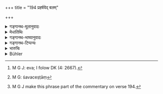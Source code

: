 +++
title = "194 प्रहर्षयेद् बलम्"

+++

<details><summary>गङ्गानथ-मूलानुवादः</summary>

Having arrayed his forces, he shall encourage them and thoroughly test them; even while they are engaging the enemy, he shall mark their behaviour.—(194).
</details>

<details><summary>मेधातिथिः</summary>

**व्यूहं** रचयित्वा स्व**बलं भृशं** दर्शयन् "किम् एषां जीयते, जिता एवामी युष्मत्प्रतापेन" इत्य् एवं **प्रहर्षयेत्** । "जये महान् अर्थलाभः, आश्रितोपाश्रितसुखम्, वधे वापि स्वर्गो भर्तृपिण्डनिर्यातनं च, पराजये त्रितयाभावः" इत्यादि नैमित्तिको ऽपि तदुपदेशः । "तादृशनिमित्तनियमान् मानय सहस्वोर्व्यावशयंभावो यदि प्रधानपुरुषः स्वजनवधो राजा तदप्रतिग्रहव्याजेन स्थितो भीरुत्वात् स्वयं युद्धं न कामयते" इत्यादि । तत्र ये ब्रूयुर् "नैतद् एवम्[^२६८] । स्वार्थ एवायम् अस्माकम् अत्र वधः शस्त्रोपजीविभूतानां संग्रामविशेषधर्मो ऽव्ययीभावः स्वधर्मायासो ऽनर्थहेतू राजा सर्वप्रकारै रक्षणीयः । परिश्रान्तानां चास्माकम् अपरिश्रान्तसुखम् अनुग्रहं करिष्यतीत्य् एवमर्थं स्थितः" इति, तान् विशेषतो गृह्णीयात् । जेतुः प्रसंसितुः परसंव्ययं वा कारयेयुस् तान् उपग्रहैः परिष्वङ्गालङ्कारदानादिना च वशीकुर्यात् । चेष्टां[^२६९] चैवारीणाम् योधयतां विजानीयात् । कथं युद्धे चेष्टन्ते कोशा बलं वा । केचिद् द्विधाहृदयाः केचित् तु पक्षान्त इत्यादिचिन्तानित्यत्वान् मनुष्याणाम् उपकुर्वतो ऽपि स्वार्थवशाद् उपकुर्वन्तीत्य् अत्र दुष्टान् आप्तबलमध्ये विन्यसेद् ॥ ७.१९४ ॥


[^२६९]:
     M G: śavaceṣṭāṃ


[^२६८]:
     M G J: eva; I folow DK (4: 2667).

_यथारिर् दुर्गाश्रितो भवति,_[^२७०] _तद्दुर्गलम्भोपायम् आह ।_


[^२७०]:
     M G J make this phrase part of the commentary on verse 194.
</details>

<details><summary>गङ्गानथ-भाष्यानुवादः</summary>

‘*Having arrayed his forces*,’ and thereby displayed his strength, he shall encourage his men with such words as—‘what is there to win? Our enemies are already as good as defeated by your prowess,’—‘If you win you gain much wealth, and thereby bring happiness to your dependents and others; it you are slain in battle, you gain heaven, and pay off the debt owing to your employer; on the other hand, if you are defeated, you lose all these three advantages;’ and so forth, addressing them such words as may be suitable to the occasion.

He shall also ‘*thoroughly test them*’; he shall get some one to address them such words as—‘Do not submit to the restrictions laid down by the king,—we could bear all these if the king and the commander exposed themselves and their relations also to the same danger as ourselves,—the king under the pretence of keeping the rear-guard, is keeping himself in a safe place; being a coward he does not wish to enter the fray’ and so forth. On hearing all this some of the men would reply as follows:—‘It is not as you say,—this war is our very own,—and for us, who live by the use of weapons, being killed in battle is a highly desirable end,—not fleeing from battle is the highest duty of warriors, and the abandoning of our duty would be a source of sin,—the king also should be guarded by all means in our power;—when we are done, he shall certainly provide rest and other favours for us,—in fact, that is why he is staying with us’;—those who respond thus he shall treat with special consideration. When they gain a victory, they should be enlogised (eulogised?) and presented with robes of honour, and their attachment should be strengthened by means of embraces, decorations and presents.

While they are engaging the enemy, ‘*he shall mart their behaviour*’;
*i.e*., find out how his men are behaving and how his treasury is
faring. Some men are likely to be half-hearted, while others go to it whole-heartedly,—all this has to be carefully watched, on account of human nature being extremely fickle; and even those who help generally do so for some selfish end.

Having tested his men, he shall place the unreliable ones in the midst of reliable ones, so that they may all reach the enemy’s stronghold.—(194)

The author proceeds to lay down the means of getting at the enemy’s stronghold in the next verse.
</details>

<details><summary>गङ्गानथ-टिप्पन्यः</summary>

This verse is quoted in *Parāśaramādhava* (Ācāra, p. 402);—in
*Vīramitrodaya* (Rājanīti, p. 405);—and in *Rājanītiratnākara* (p. 27a).
</details>

<details><summary>भारुचिः</summary>

जये धर्मार्थो ऽवरजये विसर्जन इत्य् एवमादिना यथाभूतशास्त्रार्थप्रदर्शनेन **प्रहर्षयेत्** । युद्ध्यतां **चेष्टाः** प्रत्यक्षीकुर्यात् । चलचित्ता हि पुरुषा उपकुर्वाणस्याप्य् अपकुर्वन्ति ॥ ७.१९४ ॥
</details>

<details><summary>Bühler</summary>

194	After arranging his troops, he should encourage them (by an address) and carefully inspect them; he should also mark the behaviour (of the soldiers) when they engage the enemy.
</details>

